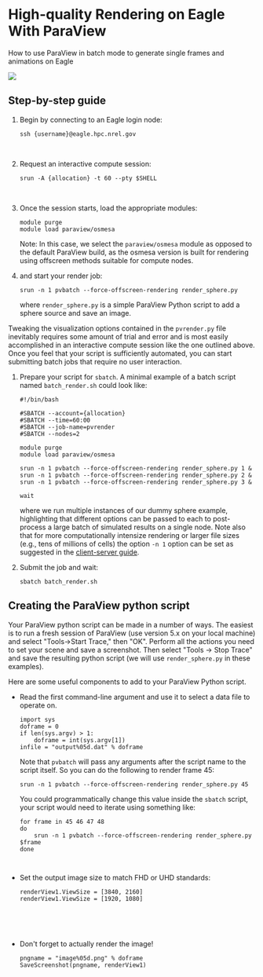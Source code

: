 # High-quality Rendering on Eagle With ParaView 

How to use ParaView in batch mode to generate single frames and animations on Eagle

![](/assets/paraview.png)

Step-by-step guide
------------------

  

1.  Begin by connecting to an Eagle login node:

        ssh {username}@eagle.hpc.nrel.gov
     

2.  Request an interactive compute session:

        srun -A {allocation} -t 60 --pty $SHELL
     

3.  Once the session starts, load the appropriate modules:  

        module purge
        module load paraview/osmesa

    Note: In this case, we select the `paraview/osmesa` module as opposed to the default ParaView build, 
    as the osmesa version is built for rendering using offscreen methods suitable for compute nodes.
     

4.  and start your render job:  

        srun -n 1 pvbatch --force-offscreen-rendering render_sphere.py

    where `render_sphere.py` is a simple ParaView Python script to add a sphere source and 
    save an image.


Tweaking the visualization options contained in the `pvrender.py` file inevitably requires some amount of trial 
and error and is most easily accomplished in an interactive compute session like the one outlined above.  Once 
you feel that your script is sufficiently automated, you can start submitting batch jobs that require no user interaction.

1.  Prepare your script for `sbatch`. A minimal example of a batch script named `batch_render.sh` could look like:  

        #!/bin/bash

        #SBATCH --account={allocation}
        #SBATCH --time=60:00
        #SBATCH --job-name=pvrender
        #SBATCH --nodes=2

        module purge
        module load paraview/osmesa

        srun -n 1 pvbatch --force-offscreen-rendering render_sphere.py 1 &
        srun -n 1 pvbatch --force-offscreen-rendering render_sphere.py 2 &
        srun -n 1 pvbatch --force-offscreen-rendering render_sphere.py 3 &

        wait

    where we run multiple instances of our dummy sphere example, highlighting that different options can be
    passed to each to post-process a large batch of simulated results on a single node.  Note also that for more 
    computationally intensize rendering or larger file sizes (e.g., tens of millions of cells) the option `-n 1` 
    option can be set as suggested in the [client-server guide](client_server_setup.md).


2.  Submit the job and wait:  

        sbatch batch_render.sh


Creating the ParaView python script
-----------------------------------

Your ParaView python script can be made in a number of ways. The easiest
is to run a fresh session of ParaView (use version 5.x on your local
machine) and select "Tools→Start Trace," then "OK". Perform all the
actions you need to set your scene and save a screenshot. Then select
"Tools → Stop Trace" and save the resulting python script (we will use
`render_sphere.py` in these examples).
 

Here are some useful components to add to your ParaView Python script.

-   Read the first command-line argument and use it to select a data
    file to operate on.  

        import sys
        doframe = 0
        if len(sys.argv) > 1:
            doframe = int(sys.argv[1])
        infile = "output%05d.dat" % doframe

    Note that `pvbatch` will pass any arguments after the script name to
    the script itself. So you can do the following to render frame 45:

        srun -n 1 pvbatch --force-offscreen-rendering render_sphere.py 45

    You could programmatically change this value inside the `sbatch` script, your script would need
    to iterate using something like:

        for frame in 45 46 47 48
        do
            srun -n 1 pvbatch --force-offscreen-rendering render_sphere.py $frame
        done

<!--     And you would need to submit the script as such:

        sbatch -F "45" batchrender.sh -->

     

-   Set the output image size to match FHD or UHD standards:

        renderView1.ViewSize = [3840, 2160]
        renderView1.ViewSize = [1920, 1080]

     

<!-- -   Enable OSPRay rendering and set parameters for high-quality output:

        renderView1.LightScale = 1.5
        renderView1.AmbientSamples = 4
        renderView1.SamplesPerPixel = 9
        renderView1.Shadows = 1
        renderView1.EnableOSPRay = 1

 -->     

-   Don't forget to actually render the image!

        pngname = "image%05d.png" % doframe
        SaveScreenshot(pngname, renderView1)

 

 

<!-- Attachments:
------------

![](images/icons/bullet_blue.gif)
[frame0100\_img3sm.png](attachments/18594270/28148762.png) (image/png)  

Document generated by Confluence on 2019-04-03 10:15

[Atlassian](http://www.atlassian.com/)
 -->
